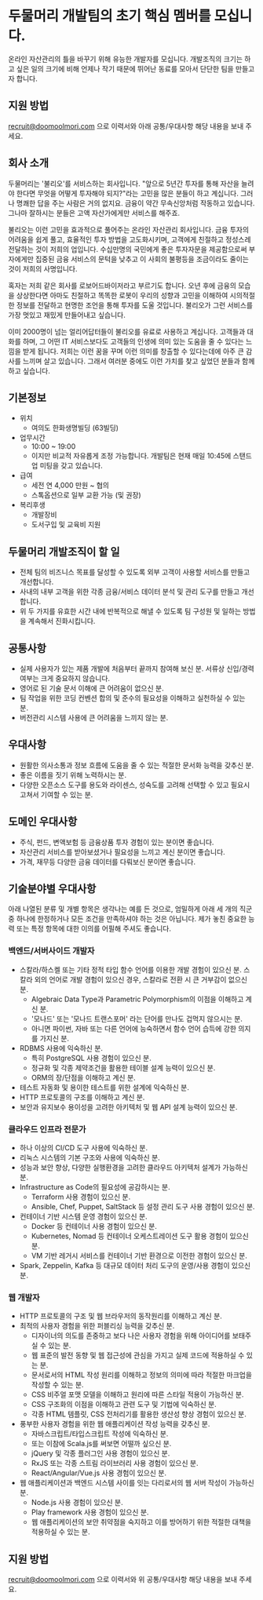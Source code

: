  # 두물머리 개발팀의 초기 핵심 멤버를 모십니다.

온라인 자산관리의 틀을 바꾸기 위해 유능한 개발자를 모십니다. 개발조직의 크기는 하고 싶은 일의 크기에 비해 언제나 작기 때문에 뛰어난 동료를 모아서 단단한 팀을 만들고자 합니다.



## 지원 방법

recruit@doomoolmori.com 으로 이력서와 아래 공통/우대사항 해당 내용을 보내 주세요.



## 회사 소개

두물머리는 '불리오'를 서비스하는 회사입니다. "앞으로 5년간 투자를 통해 자산을 늘려야 한다면 무엇을 어떻게 투자해야 
되지?"라는 고민을 많은 분들이 하고 계십니다. 그러나 명쾌한 답을 주는 사람은 거의 없지요. 금융이 약간 무속신앙처럼 작동하고 있습니다. 그나마 잘하시는 분들은 고액 자산가에게만 서비스를 해주죠.

불리오는 이런 고민을 효과적으로 풀어주는 온라인 자산관리 회사입니다. 금융 투자의 어려움을 쉽게 풀고, 효율적인 투자 방법을 고도화시키며, 고객에게 친절하고 정성스레 전달하는 것이 저희의 업입니다. 수십만명의 국민에게 좋은 투자자문을 제공함으로써 부자에게만 집중된 금융 서비스의 문턱을 낮추고 이 사회의 불평등을 조금이라도 줄이는 것이 저희의 사명입니다.

혹자는 저희 같은 회사를 로보어드바이저라고 부르기도 합니다. 오년 후에 금융의 모습을 상상한다면 아마도 친절하고 똑똑한 로봇이 우리의 성향과 고민을 이해하여 시의적절한 정보를 전달하고 현명한 조언을 통해 투자를 도울 것입니다. 불리오가 그런 서비스를 가장 멋있고 재밌게 만들어내고 싶습니다. 

이미 2000명이 넘는 얼리어답터들이 불리오를 유료로 사용하고 계십니다. 고객들과 대화를 하며, 그 어떤 IT 서비스보다도 고객들의 인생에 의미 있는 도움을 줄 수 있다는 느낌을 받게 됩니다. 저희는 이런 꿈을 꾸며 이런 의미를 창출할 수 있다는데에 아주 큰 감사를 느끼며 살고 있습니다. 그래서 여러분 중에도 이런 가치를 찾고 싶었던 분들과 함께 하고 싶습니다.



## 기본정보

- 위치
  - 여의도 한화생명빌딩 (63빌딩)
- 업무시간
  - 10:00 ~ 19:00
  - 이지만 비교적 자유롭게 조정 가능합니다. 개발팀은 현재 매일 10:45에 스탠드업 미팅을 갖고 있습니다.
- 급여
  - 세전 연 4,000 만원 ~ 협의
  - 스톡옵션으로 일부 교환 가능 (및 권장)
- 복리후생
  - 개발장비
  - 도서구입 및 교육비 지원



## 두물머리 개발조직이 할 일

- 전체 팀의 비즈니스 목표를 달성할 수 있도록 외부 고객이 사용할 서비스를 만들고 개선합니다.
- 사내의 내부 고객을 위한 각종 금융/서비스 데이터 분석 및 관리 도구를 만들고 개선합니다.
- 위 두 가지를 유효한 시간 내에 반복적으로 해낼 수 있도록 팀 구성원 및 일하는 방법을 계속해서 진화시킵니다.



## 공통사항

- 실제 사용자가 있는 제품 개발에 처음부터 끝까지 참여해 보신 분. 서류상 신입/경력 여부는 크게 중요하지 않습니다.
- 영어로 된 기술 문서 이해에 큰 어려움이 없으신 분.
- 팀 작업을 위한 코딩 컨벤션 합의 및 준수의 필요성을 이해하고 실천하실 수 있는 분.
- 버전관리 시스템 사용에 큰 어려움을 느끼지 않는 분.



## 우대사항

- 원활한 의사소통과 정보 흐름에 도움을 줄 수 있는 적절한 문서화 능력을 갖추신 분.
- 좋은 이름을 짓기 위해 노력하시는 분.
- 다양한 오픈소스 도구를 용도와 라이센스, 성숙도를 고려해 선택할 수 있고 필요시 고쳐서 기여할 수 있는 분.



## 도메인 우대사항

- 주식, 펀드, 변액보험 등 금융상품 투자 경험이 있는 분이면 좋습니다.
- 자산관리 서비스를 받아보셨거나 필요성을 느끼고 계신 분이면 좋습니다.
- 가격, 재무등 다양한 금융 데이터를 다뤄보신 분이면 좋습니다.



## 기술분야별 우대사항

아래 나열된 분류 및 개별 항목은 생각나는 예를 든 것으로, 엄밀하게 아래 세 개의 직군 중 하나에 한정하거나 모든 조건을 만족하셔야 하는 것은 아닙니다. 제가 놓친 중요한 능력 또는 특정 항목에 대한 이의를 어필해 주셔도 좋습니다. 



### 백엔드/서버사이드 개발자 

- 스칼라/하스켈 또는 기타 정적 타입 함수 언어를 이용한 개발 경험이 있으신 분. 스칼라 외의 언어로 개발 경험이 있으신 경우, 스칼라로 전환 시 큰 거부감이 없으신 분.
  - Algebraic Data Type과 Parametric Polymorphism의 이점을 이해하고 계신 분.
  - '모나드' 또는 '모나드 트랜스포머' 라는 단어를 만나도 겁먹지 않으시는 분.
  - 아니면 파이썬, 자바 또는 다른 언어에 능숙하면서 함수 언어 습득에 강한 의지를 가지신 분.
- RDBMS 사용에 익숙하신 분.
  - 특히 PostgreSQL 사용 경험이 있으신 분.
  - 정규화 및 각종 제약조건을 활용한 테이블 설계 능력이 있으신 분.
  - ORM의 장/단점을 이해하고 계신 분.
- 테스트 자동화 및 용이한 테스트를 위한 설계에 익숙하신 분.
- HTTP 프로토콜의 구조를 이해하고 계신 분.
- 보안과 유지보수 용이성을 고려한 아키텍처 및 웹 API 설계 능력이 있으신 분.



### 클라우드 인프라 전문가

- 하나 이상의 CI/CD 도구 사용에 익숙하신 분.
- 리눅스 시스템의 기본 구조와 사용에 익숙하신 분.
- 성능과 보안 향상, 다양한 실행환경을 고려한 클라우드 아키텍처 설계가 가능하신 분.
- Infrastructure as Code의 필요성에 공감하시는 분.
  - Terraform 사용 경험이 있으신 분.
  - Ansible, Chef, Puppet, SaltStack 등 설정 관리 도구 사용 경험이 있으신 분.
- 컨테이너 기반 시스템 운영 경험이 있으신 분.
  - Docker 등 컨테이너 사용 경험이 있으신 분.
  - Kubernetes, Nomad 등 컨테이너 오케스트레이션 도구 활용 경험이 있으신 분.
  - VM 기반 레거시 서비스를 컨테이너 기반 환경으로 이전한 경험이 있으신 분.
- Spark, Zeppelin, Kafka 등 대규모 데이터 처리 도구의 운영/사용 경험이 있으신 분.



### 웹 개발자

- HTTP 프로토콜의 구조 및 웹 브라우저의 동작원리를 이해하고 계신 분.
- 최적의 사용자 경험을 위한 퍼블리싱 능력을 갖추신 분.
  - 디자이너의 의도를 존중하고 보다 나은 사용자 경험을 위해 아이디어를 보태주실 수 있는 분.
  - 웹 표준의 발전 동향 및 웹 접근성에 관심을 가지고 실제 코드에 적용하실 수 있는 분.
  - 문서로서의 HTML 작성 원리를 이해하고 정보의 의미에 따라 적절한 마크업을 작성할 수 있는 분.
  - CSS 비주얼 포맷 모델을 이해하고 원리에 따른 스타일 적용이 가능하신 분.
  - CSS 구조화의 이점을 이해하고 관련 도구 및 기법에 익숙하신 분.
  - 각종 HTML 템플릿, CSS 전처리기를 활용한 생산성 향상 경험이 있으신 분.
- 풍부한 사용자 경험을 위한 웹 애플리케이션 작성 능력을 갖추신 분.
  - 자바스크립트/타입스크립트 작성에 익숙하신 분.
  - 또는 이참에 Scala.js를 써보면 어떨까 싶으신 분.
  - jQuery 및 각종 플러그인 사용 경험이 있으신 분.
  - RxJS 또는 각종 스트림 라이브러리 사용 경험이 있으신 분.
  - React/Angular/Vue.js 사용 경험이 있으신 분.
- 웹 애플리케이션과 백엔드 시스템 사이를 잇는 다리로서의 웹 서버 작성이 가능하신 분.
  - Node.js 사용 경험이 있으신 분.
  - Play framework 사용 경험이 있으신 분.
  - 웹 애플리케이션의 보안 취약점을 숙지하고 이를 방어하기 위한 적절한 대책을 적용하실 수 있는 분.



## 지원 방법

recruit@doomoolmori.com 으로 이력서와 위 공통/우대사항 해당 내용을 보내 주세요.
